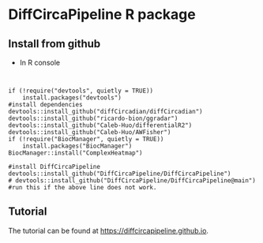 # DiffCircaPipeline R package

## Install from github

* In R console

```{R}


if (!require("devtools", quietly = TRUE))
    install.packages("devtools")
#install dependencies
devtools::install_github("diffCircadian/diffCircadian") 
devtools::install_github("ricardo-bion/ggradar") 
devtools::install_github("Caleb-Huo/differentialR2") 
devtools::install_github("Caleb-Huo/AWFisher")
if (!require("BiocManager", quietly = TRUE))
    install.packages("BiocManager")
BiocManager::install("ComplexHeatmap")

#install DiffCircaPipeline
devtools::install_github("DiffCircaPipeline/DiffCircaPipeline")
# devtools::install_github("DiffCircaPipeline/DiffCircaPipeline@main") #run this if the above line does not work. 
```

## Tutorial 

The tutorial can be found at https://diffcircapipeline.github.io. 
